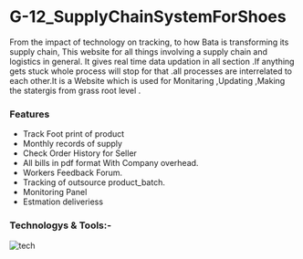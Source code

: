 # G-12_SupplyChainSystemForShoes

From the impact of technology on tracking, to how Bata is transforming its supply chain, This  website for all things involving a supply chain and logistics in general. It gives real time  data updation in all section .If anything gets stuck whole process will stop for that .all processes are interrelated to each other.It is a Website which is used for Monitaring ,Updating ,Making the statergis from grass root level .

### Features
- Track Foot print of product 
- Monthly records of supply
- Check Order History for Seller
- All bills in pdf format With Company overhead.
- Workers Feedback Forum.
- Tracking of outsource product_batch.
- Monitoring Panel
- Estmation deliveriess

### Technologys & Tools:-
![tech]([https://user-images.githubusercontent.com/50474388/120074995-1b0b2800-c0bd-11eb-82cc-ee33a7d3e6ad.png](https://www.dasinfomedia.com/wp-content/uploads/2021/11/Flutter-Tools.jpg))

